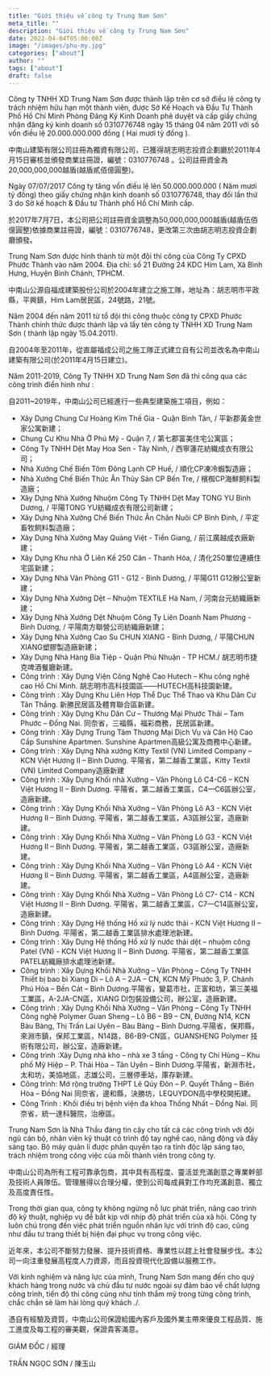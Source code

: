 ```yaml
---
title: "Giới thiệu về công ty Trung Nam Sơn"
meta_title: ""
description: "Giới thiệu về công ty Trung Nam Sơn"
date: 2022-04-04T05:00:00Z
image: "/images/phu-my.jpg"
categories: ["about"]
author: ""
tags: ["about"]
draft: false
---
```


Công ty TNHH XD Trung Nam Sơn  được thành lập trên cơ sở điều lệ công ty trách nhiệm hữu hạn một thành viên, được Sở Kế Hoạch và Đầu Tư Thành Phố Hồ Chí Minh Phòng Đăng Ký Kinh Doanh phê duyệt và cấp giấy chứng nhận đăng ký kinh doanh số 0310776748 ngày 15 tháng 04 năm 2011 với số vốn  điều lệ 20.000.000.000 đồng ( Hai mươi tỷ đồng ).

中南山建築有限公司註冊為獨資有限公司，已獲得胡志明志投資企劃廳於2011年4月15日審核並頒發商業註冊證，編號：0310776748 。公司註冊資金為20,000,000,000越盾(越盾貳佰億圓整)。

Ngày 07/07/2017 Công ty tăng vốn điều lệ lên 50.000.000.000 ( Năm mươi tỷ đồng) theo giấy chứng nhận kinh doanh số 0310776748, thay đổi lần thứ 3 do Sở kế hoạch & Đầu tư Thành phố Hồ Chí Minh cấp.

於2017年7月7日，本公司把公司註冊資金調整為50,000,000,000越盾(越盾伍佰億圓整)依據商業註冊證，編號：0310776748，更改第三次由胡志明志投資企劃廳頒發。

Trung Nam Sơn  được hình thành từ một đội thi công của Công Ty CPXD Phước Thành vào năm 2004. Địa chỉ: số 21 Đường 24 KDC Him Lam, Xã Bình Hưng, Huyện Bình Chánh, TPHCM.

中南山公源自福成建築股份公司於2004年建立之施工隊，地址為：胡志明市平政縣，平興鎮，Him Lam居民區，24號路，21號。

Năm 2004 đến năm 2011 từ tổ đội thi công thuộc công ty CPXD Phước Thành chính thức được thành lập và lấy tên công ty TNHH XD Trung Nam Sơn ( thành lập ngày 15.04.2011).

自2004年至2011年，從直屬福成公司之施工隊正式建立自有公司並改名為中南山建築有限公司(於2011年4月15日建立)。

Năm 2011-2019, Công Ty TNHH XD Trung Nam Sơn đã thi công qua các công trình điển hình như :

自2011~2019年，中南山公司已經進行一些典型建築施工項目，例如：

- Xây Dựng Chung Cư Hoàng Kim Thế Gia - Quận Bình Tân, / 平新郡黃金世家公寓新建；
- Chung Cư Khu Nhà Ở Phú Mỹ - Quận 7, / 第七郡富美住宅公寓區；
- Công Ty TNHH Dệt May Hoa Sen - Tây Ninh, / 西寧蓮花紡織成衣有限公司；
- Nhà Xưởng Chế Biến Tôm Đông Lạnh CP Huế, / 順化CP凍冷蝦製造廠；
- Nhà Xưởng Chế Biến Thức Ăn Thủy Sản CP Bến Tre, / 檳椥CP海鮮飼料製造廠；
- Xây Dựng Nhà Xưởng Nhuộm Công Ty TNHH Dệt May TONG YU Bình Dương, / 平陽TONG YU紡織成衣有限公司新建；
- Xây Dựng Nhà Xưởng Chế Biến Thức Ăn Chăn Nuôi CP Bình Định, / 平定畜牧飼料製造廠；
- Xây Dựng Nhà Xưởng May Quảng Việt - Tiền Giang, / 前江廣越成衣廠新建；
- Xây Dựng  Khu nhà Ở Liên Kế 250 Căn  - Thanh Hóa, / 清化250單位連續住宅區新建；
- Xây Dựng Nhà Văn Phòng G11 -  G12 - Bình Dương, / 平陽G11 G12辦公室新建；
- Xây Dựng Nhà Xưởng Dệt – Nhuộm TEXTILE Hà Nam, / 河南台元紡織廠新建；
- Xây Dựng Nhà Xưởng Dệt Nhuộm Công Ty Liên Doanh Nam Phương - Bình Dương, / 平陽南方聯營公司紡織廠新建；
- Xây Dựng Nhà Xưởng Cao Su CHUN XIANG - Bình Dương, / 平陽CHUN XIANG塑膠製造廠新建；
- Xây Dựng Nhà Hàng Bia Tiệp - Quận Phú Nhuận - TP HCM./ 胡志明市捷克啤酒餐廳新建。
- Công trình : Xây Dựng Viện Công Nghệ Cao Hutech – Khu công nghệ cao Hồ Chí Minh. 胡志明市高科技園區——HUTECH高科技園新建。
- Công trình : Xây Dựng Khu Liên Hợp Thể Dục Thể Thao và Khu Dân Cư Tân Thắng. 新勝民居區及體育聯合區新建。
- Công trình : Xây Dựng Khu Dân Cư – Thương Mại Phước Thái – Tam Phước – Đồng Nai. 同奈省，三福縣，福彩商務，民居區新建。
- Công trình : Xây Dựng Trung Tâm Thương Mại Dịch Vụ và Căn Hộ Cao Cấp Sunshine Apartmen. Sunshine Apartmen高級公寓及商務中心新建。
- Công trình : Xây Dựng Nhà xưởng Kitty Textil (VN) Limited Company – KCN Việt Hương II – Bình Dương. 平陽省，第二越香工業區，Kitty Textil (VN) Limited Company造廠新建
- Công trình : Xây Dựng Khối nhà Xưởng – Văn Phòng Lô C4-C6  – KCN Việt Hương II – Bình Dương. 平陽省，第二越香工業區，C4—C6區辦公室，造廠新建。
- Công trình : Xây Dựng Khối Nhà Xưởng – Văn Phòng Lô A3 - KCN Việt Hương II – Bình Dương. 平陽省，第二越香工業區，A3區辦公室，造廠新建。
- Công trình : Xây Dựng Khối Nhà Xưởng – Văn Phòng Lô G3 - KCN Việt Hương II – Bình Dương. 平陽省，第二越香工業區，G3區辦公室，造廠新建。
- Công trình : Xây Dựng Khối Nhà Xưởng – Văn Phòng Lô A4 - KCN Việt Hương II – Bình Dương. 平陽省，第二越香工業區，A4區辦公室，造廠新建。
- Công trình : Xây Dựng Khối Nhà Xưởng – Văn Phòng Lô C7- C14 - KCN Việt Hương II – Bình Dương. 平陽省，第二越香工業區，C7—C14區辦公室，造廠新建。
- Công trình : Xây Dựng Hệ thống Hồ xử lý nước thải  - KCN Việt Hương II – Bình Dương. 平陽省，第二越香工業區排水處理池新建。
- Công trình : Xây Dựng Hệ thống Hồ xử lý nước thải dệt – nhuộm công Patel (VN) - KCN Việt Hương II – Bình Dương. 平陽省，第二越香工業區PATEL紡織廠排水處理池新建。
- Công trình : Xây Dựng Khối Nhà Xưởng – Văn Phòng – Công Ty TNHH Thiết bị bao bì Xiang Di – Lô A – 2JA – CN, KCN Mỹ Phước 3, P. Chánh Phú Hòa – Bến Cát – Bình Dương.平陽省，變葛市社，正富和坊，第三美福工業區，A-2JA-CN區，XIANG DI包裝設備公司，辦公室，造廠新建。
- Công trình : Xây Dựng Khối Nhà Xưởng – Văn Phòng – Công Ty TNHH Công nghệ Polymer Guan Sheng – Lô B6 – B9 – CN, Đường N14, KCN Bàu Bàng, Thị Trấn Lai Uyên – Bàu Bàng  – Bình Dương.平陽省，保邦縣，來淵市鎮，保邦工業區，N14路，B6-B9-CN區，GUANSHENG Polymer 技術有限公司，辦公室，造廠新建。
- Công trình :Xây Dựng nhà kho – nhà xe 3 tầng -  Công ty Chí Hùng – Khu phố Mỹ Hiệp – P. Thái Hòa – Tân Uyên – Bình Dương.平陽省，新淵市社，太和坊，美協地區，志雄公司，三層停車站，庫存新建。
- Công trình: Mở rộng trường THPT Lê Qúy Đôn – P. Quyết Thắng – Biên Hòa – Đồng Nai 同奈省，邊和縣，決勝坊，LEQUYDON高中學校開拓建。
- Công Trình : Khối điều trị bệnh viện đa khoa Thống Nhất – Đồng Nai. 同奈省，統一達科醫院，治療區。

Trung Nam Sơn là Nhà Thầu đáng tin cậy cho tất cả các công trình với đội ngũ cán bộ, nhân viên kỹ thuật có trình độ tay nghề cao, năng động và đầy sáng tạo. Bộ máy quản lí được phân quyền tạo ra tính độc lập sáng tạo, trách nhiệm trong công việc của mỗi thành viên trong công ty.

中南山公司為所有工程可靠承包商，其中具有高程度、靈活並充滿創意之專業幹部及技術人員隊伍。管理層得以合理分權，使到公司每成員對工作均充滿創意、獨立及高度責任性。

Trong thời gian qua, công ty không ngừng nỗ lực phát triển, nâng cao trình độ kỹ thuật, nghiệp vụ để bắt kịp với nhịp độ phát triển của xã hội. Công ty luôn chú trọng đến việc phát triển nguồn nhân lực với trình độ cao, cũng như đầu tư trang thiết bị hiện đại phục vụ trong công việc.

近年來，本公司不斷努力發展、提升技術資格、專業性以趕上社會發展步伐。本公司一向注重發展高程度人力資源，而且投資現代化設備以服務工作。

Với kinh nghiệm và năng lực của mình, Trung Nam Sơn  mang đến cho quý khách hàng trong nước và chủ đầu tư nước ngoài sự đảm bảo về chất lượng công trình, tiến độ thi công cũng như tính thẩm mỹ trong từng công trình, chắc chắn sẽ làm hài lòng quý khách ./.

憑自有經驗及資質，中南山公司保證給國內客戶及國外業主帶來優良工程品質、施工進度及每工程的審美觀，保證貴客滿意。

GIÁM ĐỐC / 經理

TRẦN NGỌC SƠN / 陳玉山
